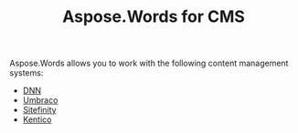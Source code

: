 ﻿---
title: Aspose.Words for CMS
articleTitle: Aspose.Words for CMS
linktitle: Aspose.Words for CMS
description: "Integrating Aspose.Words for .NET with content management systems using C#."
type: docs
weight: 110
url: /net/aspose-words-for-cms/
---

Aspose.Words allows you to work with the following content management systems:

- [DNN](/words/net/aspose-words-net-for-dnn/)
- [Umbraco](/words/net/aspose-words-net-for-umbraco/)
- [Sitefinity](/words/net/aspose-words-net-for-sitefinity/)
- [Kentico](/words/net/aspose-words-net-for-kentico/)

